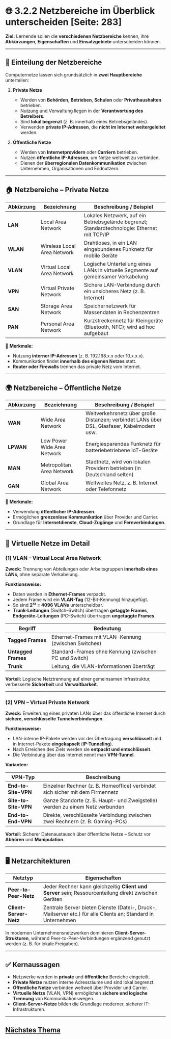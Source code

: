 # 🌐 3.2.2 Netzbereiche im Überblick unterscheiden [Seite: 283]

**Ziel:**
Lernende sollen die **verschiedenen Netzbereiche** kennen, ihre **Abkürzungen**, **Eigenschaften** und **Einsatzgebiete** unterscheiden können.

---

## 🧭 Einteilung der Netzbereiche

Computernetze lassen sich grundsätzlich in **zwei Hauptbereiche** unterteilen:

1. **Private Netze**

   * Werden von **Behörden**, **Betrieben**, **Schulen** oder **Privathaushalten** betrieben.
   * Nutzung und Verwaltung liegen in der **Verantwortung des Betreibers**.
   * Sind **lokal begrenzt** (z. B. innerhalb eines Betriebsgeländes).
   * Verwenden **private IP-Adressen**, die **nicht im Internet weitergeleitet** werden.

2. **Öffentliche Netze**

   * Werden von **Internetprovidern** oder **Carriern** betrieben.
   * Nutzen **öffentliche IP-Adressen**, um Netze weltweit zu verbinden.
   * Dienen der **überregionalen Datenkommunikation** zwischen Unternehmen, Organisationen und Endnutzern.

---

## 🏠 Netzbereiche – Private Netze

| Abkürzung | Bezeichnung                 | Beschreibung / Beispiel                                                                      |
| --------- | --------------------------- | -------------------------------------------------------------------------------------------- |
| **LAN**   | Local Area Network          | Lokales Netzwerk, auf ein Betriebsgelände begrenzt; Standardtechnologie: Ethernet mit TCP/IP |
| **WLAN**  | Wireless Local Area Network | Drahtloses, in ein LAN eingebundenes Funknetz für mobile Geräte                              |
| **VLAN**  | Virtual Local Area Network  | Logische Unterteilung eines LANs in virtuelle Segmente auf gemeinsamer Verkabelung           |
| **VPN**   | Virtual Private Network     | Sichere LAN-Verbindung durch ein unsicheres Netz (z. B. Internet)                            |
| **SAN**   | Storage Area Network        | Speichernetzwerk für Massendaten in Rechenzentren                                            |
| **PAN**   | Personal Area Network       | Kurzstreckennetz für Kleingeräte (Bluetooth, NFC); wird ad hoc aufgebaut                     |

🧩 **Merkmale:**

* Nutzung **interner IP-Adressen** (z. B. 192.168.x.x oder 10.x.x.x).
* Kommunikation findet **innerhalb des eigenen Netzes** statt.
* **Router oder Firewalls** trennen das private Netz vom Internet.

---

## 🌍 Netzbereiche – Öffentliche Netze

| Abkürzung | Bezeichnung                 | Beschreibung / Beispiel                                                                    |
| --------- | --------------------------- | ------------------------------------------------------------------------------------------ |
| **WAN**   | Wide Area Network           | Weitverkehrsnetz über große Distanzen; verbindet LANs über DSL, Glasfaser, Kabelmodem usw. |
| **LPWAN** | Low Power Wide Area Network | Energiesparendes Funknetz für batteriebetriebene IoT-Geräte                                |
| **MAN**   | Metropolitan Area Network   | Stadtnetz, wird von lokalen Providern betrieben (in Deutschland selten)                    |
| **GAN**   | Global Area Network         | Weltweites Netz, z. B. Internet oder Telefonnetz                                           |

🧠 **Merkmale:**

* Verwendung **öffentlicher IP-Adressen**.
* Ermöglichen **grenzenlose Kommunikation** über Provider und Carrier.
* Grundlage für **Internetdienste**, **Cloud-Zugänge** und **Fernverbindungen**.

---

## 🧩 Virtuelle Netze im Detail

### (1) **VLAN – Virtual Local Area Network**

**Zweck:**
Trennung von Abteilungen oder Arbeitsgruppen **innerhalb eines LANs**, ohne separate Verkabelung.

**Funktionsweise:**

* Daten werden in **Ethernet-Frames** verpackt.
* Jedem Frame wird ein **VLAN-Tag** (12-Bit-Kennung) hinzugefügt.
* So sind **2¹² = 4096 VLANs** unterscheidbar.
* **Trunk-Leitungen** (Switch–Switch) übertragen **getaggte Frames**,
  **Endgeräte-Leitungen** (PC–Switch) übertragen **ungetaggte Frames**.

| Begriff             | Bedeutung                                             |
| ------------------- | ----------------------------------------------------- |
| **Tagged Frames**   | Ethernet-Frames mit VLAN-Kennung (zwischen Switches)  |
| **Untagged Frames** | Standard-Frames ohne Kennung (zwischen PC und Switch) |
| **Trunk**           | Leitung, die VLAN-Informationen überträgt             |

**Vorteil:**
Logische Netztrennung auf einer gemeinsamen Infrastruktur, verbesserte **Sicherheit** und **Verwaltbarkeit**.

---

### (2) **VPN – Virtual Private Network**

**Zweck:**
Erweiterung eines privaten LANs über das öffentliche Internet durch **sichere, verschlüsselte Tunnelverbindungen**.

**Funktionsweise:**

* LAN-interne IP-Pakete werden vor der Übertragung **verschlüsselt** und in Internet-Pakete **eingekapselt** (**IP-Tunneling**).
* Nach Erreichen des Ziels werden sie **entpackt und entschlüsselt**.
* Die Verbindung über das Internet nennt man **VPN-Tunnel**.

**Varianten:**

| VPN-Typ              | Beschreibung                                                                  |
| -------------------- | ----------------------------------------------------------------------------- |
| **End-to-Site-VPN**  | Einzelner Rechner (z. B. Homeoffice) verbindet sich sicher mit dem Firmennetz |
| **Site-to-Site-VPN** | Ganze Standorte (z. B. Haupt- und Zweigstelle) werden zu einem Netz verbunden |
| **End-to-End-VPN**   | Direkte, verschlüsselte Verbindung zwischen zwei Rechnern (z. B. Gaming-PCs)  |

**Vorteil:**
Sicherer Datenaustausch über öffentliche Netze – Schutz vor **Abhören** und **Manipulation**.

---

## 🖥️ Netzarchitekturen

| Netztyp                | Eigenschaften                                                                                                 |
| ---------------------- | ------------------------------------------------------------------------------------------------------------- |
| **Peer-to-Peer-Netz**  | Jeder Rechner kann gleichzeitig **Client und Server** sein; Ressourcenteilung direkt zwischen Geräten         |
| **Client-Server-Netz** | Zentrale Server bieten Dienste (Datei-, Druck-, Mailserver etc.) für alle Clients an; Standard in Unternehmen |

In modernen Unternehmensnetzwerken dominieren **Client-Server-Strukturen**, während Peer-to-Peer-Verbindungen ergänzend genutzt werden (z. B. für lokale Freigaben).

---

## ✅ Kernaussagen

* Netzwerke werden in **private** und **öffentliche** Bereiche eingeteilt.
* **Private Netze** nutzen interne Adressräume und sind lokal begrenzt.
* **Öffentliche Netze** verbinden weltweit über Provider und Carrier.
* **Virtuelle Netze** (VLAN, VPN) ermöglichen **sichere und logische Trennung** von Kommunikationswegen.
* **Client-Server-Netze** bilden die Grundlage moderner, sicherer IT-Infrastrukturen.

---

## [Nächstes Thema](./3.2.3_Rechenzentren_und_Serversysteme_unterscheiden.md)